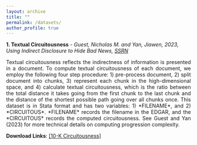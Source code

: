 ```yaml
---
layout: archive
title: ""
permalink: /datasets/
author_profile: true
---
```


**1. Textual Circuitousness**
*- Guest, Nicholas M. and Yan, Jiawen, 2023, Using Indirect Disclosure to Hide Bad News, [SSRN](https://papers.ssrn.com/sol3/papers.cfm?abstract_id=4098951)*

<p style='text-align: justify;'>Textual circuitousness reflects the indirectness of information is presented in a document. To compute textual circuitousness of each document, we employ the following four step procedure: 1) pre-process document, 2) split document into chunks, 3) represent each chunk in the high-dimensional space, and 4) calculate textual circuitousness, which is the ratio between the total distance it takes going from the first chunk to the last chunk and the distance of the shortest possible path going over all chunks once. This dataset is in Stata format and has two variables: 1) *FILENAME*, and 2) *CIRCUITOUS*. *FILENAME* records the filename in the EDGAR, and the *CIRCUITOUS* records the computed circuitousness. See Guest and Yan (2023) for more technical details on computing progression complexity. </p>

**Download Links**: [[10-K Circuitousness]](https://jiawen-yan.github.io/files/datasets/circuitousness.zip)

